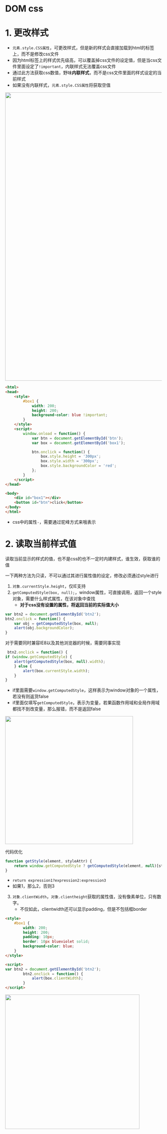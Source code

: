 
# DOM css 

# 1. 更改样式
- `元素.style.CSS属性`，可更改样式，但是新的样式会直接加载到html的标签上，而不是修改css文件
- 因为html标签上的样式优先级高，可以覆盖掉css文件的设定值，但是当css文件里面设定了`!important`，内联样式无法覆盖css文件
- 通过此方法获取css数值，野味**内联样式**，而不是css文件里面的样式设定的当前样式
- 如果没有内联样式，`元素.style.CSS属性`将获取空值

<img width="926"  src="https://user-images.githubusercontent.com/26485327/74025548-27a6d100-49df-11ea-8a00-e9bbdb80e46b.png">

```html
<html>
<head>
    <style>
        #box1 {
            width: 200;
            height: 200;
            background-color: blue !important;
        }
    </style>
    <script>
        window.onload = function() {
            var btn = document.getElementById('btn');
            var box = document.getElementById('box1');

            btn.onclick = function() {
                box.style.height = '300px';
                box.style.width = '300px';
                box.style.backgroundColor = 'red';
            };
        }
    </script>
</head>

<body>
    <div id="box1"></div>
    <button id="btn">click</button>
</body>
</html>
```
- css中的属性`-`，需要通过驼峰方式来哦表示

# 2. 读取当前样式值
读取当前显示的样式的值，也不是css的也不一定时内建样式，谁生效，获取谁的值

一下两种方法为只读，不可以通过其进行属性值的设定，修改必须通过style进行
1. `对象.currentStyle.height`，仅IE支持
2. `getComputedStyle(box, null);`，window属性，可直接调用，返回一个style对象，需要什么样式属性，在该对象中查找
    - **对于css没有设置的属性，将返回当前的实际值大小**

```javascript
var btn2 = document.getElementById('btn2');
btn2.onclick = function() {
    var obj = getComputedStyle(box, null);
    alert(obj.backgroundColor);
}
```

对于需要同时兼容IE8以及其他浏览器的时候，需要同事实现
```javascript
 btn2.onclick = function() {
if (window.getComputedStyle) {
    alert(getComputedStyle(box, null).width);
    } else {
        alert(box.currentStyle.width);
    }
}
```
- if里面需要`window.getComputedStyle`，这样表示为window对象的一个属性，若没有则返货false
- if里面仅填写`getComputedStyle`，表示为变量，若果函数作用域和全局作用域都找不到改变量，那么报错，而不是返回false

<img width="411" src="https://user-images.githubusercontent.com/26485327/74028944-86bc1400-49e6-11ea-9973-0bbf2051eabf.png">

代码优化
```javascript
function getStyle(element, styleAttr) {
    return window.getComputedStyle ? getComputedStyle(element, null)[styleAttr] : element.currentStyle[styleAttr]
}
```
- `return expression1?expression2:expression3`
- 如果1，那么2，否则3


3. `对象.clientWidth`，`对象.clientheight`获取的属性值，没有像素单位，只有数字。
    - 不仅如此，clientwidth还可以显示padding，但是不包括框border

```html
<style>
    #box1 {
        width: 200;
        height: 200;
        padding: 10px;
        border: 10px blueviolet solid;
        background-color: blue;
    }
</style>

<script>
var btn2 = document.getElementById('btn2');
        btn2.onclick = function() {
            alert(box.clientWidth);
        }
</script>
```
<img width="432" src="https://user-images.githubusercontent.com/26485327/74029382-8a9c6600-49e7-11ea-8b42-c6a61935dee1.png">










